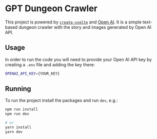 # GPT Dungeon Crawler

This project is powered by [`create-svelte`](https://github.com/sveltejs/kit/tree/main/packages/create-svelte) and [Open AI](https://openai.com/). 
It is a simple text-based dungeon crawler with the story and images generated by Open AI API. 

## Usage

In order to run the code you will need to provide your Open AI API key by creating a `.env` file and adding the key there:
```bash
OPENAI_API_KEY={YOUR_KEY}
```

## Running

To run the project install the packages and run `dev`, e.g.:
```bash
npm run install
npm run dev

# or 
yarn install
yarn dev
```
